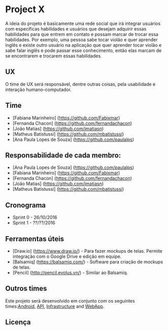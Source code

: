 # Project X

A ideia do projeto é basicamente uma rede social que irá integrar usuários com específicas habilidades e usuários que desejam adquirir essas habilidades para que entrem em contato e possam marcar de trocar essa habilidades. Por exemplo, uma pessoa sabe tocar violão e quer aprender inglês e existe outro usuário na aplicação que quer aprender tocar violão e sabe falar inglês e pode passar esse conhecimento, então elas marcam de se encontrarem e trocarem essas habilidades. 

## UX

O time de UX será responsável, dentre outras coisas, pela usabilidade e interação humano-computador.

## Time
- [Fabiana Marinheiro] (https://github.com/Fabixmar)
- [Fernanda Chacon] (https://github.com/fernandachacon)
- [João Matias] (https://github.com/jmatiasn)
- [Matheus Batistussi] (https://github.com/mbatistussi)
- [Ana Paula Lopes de Souza] (https://github.com/paulalps)

## Responsabilidade de cada membro:

- [Ana Paula Lopes de Souza] (https://github.com/paulalps)
- [Fabiana Marinheiro] (https://github.com/Fabixmar)
- [Fernanda Chacon] (https://github.com/fernandachacon)
- [João Matias] (https://github.com/jmatiasn)
- [Matheus Batistussi] (https://github.com/mbatistussi)

## Cronograma

- Sprint 0 - 26/10/2016
- Sprint 1 - ??/??/2016

## Ferramentas úteis

- [Draw.io] (https://www.draw.io/) - Para fazer mockups de telas. Permite integração com o Google Drive e edição em equipe.
- [Balsamiq] (https://balsamiq.com/) - Software para criação de mockups de telas.
- [Pencil] (http://pencil.evolus.vn/) - Similar ao Balsamiq.

## Outros times

Este projeto será desenvolvido em conjunto com os seguintes times:[Android](https://github.com/Processos-de-software-2016-2/Android), [API](https://github.com/Processos-de-software-2016-2/python-api), [Infrastructure](https://github.com/Processos-de-software-2016-2/Infraestrutura) and [WebApp](https://github.com/Processos-de-software-2016-2/Web-App).

## Licença


